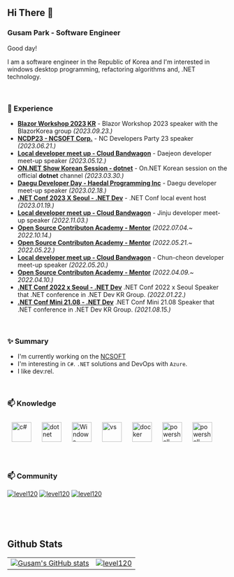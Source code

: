 ## Hi There 👋

### Gusam Park - Software Engineer

Good day!

I am a software engineer in the Republic of Korea and I'm interested in windows desktop programming, refactoring algorithms and, .NET technology.

<br/>

### 💫 Experience
- **[Blazor Workshop 2023 KR](https://www.onoffmix.com/event/283192)** - Blazor Workshop 2023 speaker with the BlazorKorea group *(2023.09.23.)*
- **[NCDP23 - NCSOFT Corp.](https://www.facebook.com/gusam.park/posts/pfbid0bNFrejvvTkD36gbjepgDdJaVeE3PQX8YAjv6MeVT18iNeeNt8GAqeqNNHKGEDWoVl)** - NC Developers Party 23 speaker *(2023.06.21.)*
- **[Local developer meet up - Cloud Bandwagon](https://festa.io/events/3447)** - Daejeon developer meet-up speaker *(2023.05.12.)*
- **[ON.NET Show Korean Session - dotnet](https://youtu.be/i8tMiWHK05M)** - On.NET Korean session on the official **dotnet** channel *(2023.03.30.)*
- **[Daegu Developer Day - Haedal Programming Inc](https://festa.io/events/3100)** - Daegu developer meet-up speaker *(2023.02.18.)*
- **[.NET Conf 2023 X Seoul - .NET Dev](https://www.dotnetconf.kr/2023)** - .NET Conf local event host *(2023.01.19.)*
- **[Local developer meet up - Cloud Bandwagon](https://festa.io/events/2695)** - Jinju developer meet-up speaker *(2022.11.03.)*
- **[Open Source Contributon Academy - Mentor](https://www.oss.kr/contribution_22_projects/show/a76f70c7-fbad-4e69-889d-962f6189c781)** *(2022.07.04.~ 2022.10.14.)*
- **[Open Source Contributon Academy - Mentor](https://open-up.notion.site/bfdb2f1732a24838af0d90bcd6f99154)** *(2022.05.21.~ 2022.05.22.)*
- **[Local developer meet up - Cloud Bandwagon](https://festa.io/events/2296)** - Chun-cheon developer meet-up speaker *(2022.05.20.)*
- **[Open Source Contributon Academy - Mentor](https://open-up.notion.site/c9a649fe964241c8b0c2fd42331c7e95)** *(2022.04.09.~ 2022.04.10.)*
- **[.NET Conf 2022 x Seoul - .NET Dev](https://youtu.be/eXcdQ9KzfoQ)** .NET Conf 2022 x Seoul Speaker that .NET conference in .NET Dev KR Group. *(2022.01.22.)*
- **[.NET Conf Mini 21.08 - .NET Dev](https://youtu.be/uYobpnwSdik)** .NET Conf Mini 21.08 Speaker that .NET conference in .NET Dev KR Group. *(2021.08.15.)*

<br/>

### ✨ Summary

- I'm currently working on the [NCSOFT](https://kr.ncsoft.com)
- I'm interesting in `C#`. `.NET` solutions and DevOps with `Azure`.
- I like dev:rel.

<br/>

### 📫 Knowledge

<div sttyle='float:left'>
<img style="margin: 10px" src="https://filestore.community.support.microsoft.com/api/images/a7899ec5-bd4c-4b38-9233-173397ef577f" alt="c#" height="45" />
<img style="margin: 10px" src="https://developer.microsoft.com/ko-kr/media/dotnet-logo.svg" alt="dotnet" height="45" />
<img style="margin: 10px" src="https://developer.microsoft.com/ko-kr/media/windows.svg" alt="Windows" height="45" />
<img style="margin: 10px" src="https://developer.microsoft.com/ko-kr/media/visualstudio_purple_logo.png" alt="vs" height="45" />
<img style="margin: 10px" src="https://docs.microsoft.com/ko-kr/windows/images/docker-logo.png" alt="docker" height="45" />
<img style="margin: 10px" src="https://devblogs.microsoft.com/wp-content/uploads/sites/30/2018/09/Powershell_256.png" alt="powershell" height="45" />
<img style="margin: 10px" src="https://resources.jetbrains.com/storage/products/resharper/img/meta/resharper_logo_300x300.png" alt="powershell" height="45" />
</div>

<br/>
<br/>

### 📫 Community

[![level120](https://img.shields.io/badge/github-%2324292e.svg?&style=for-the-badge&logo=github&logoColor=white)](https://github.com/level120)
[![level120](https://img.shields.io/badge/linkedin-%231E77B5.svg?&style=for-the-badge&logo=linkedin&logoColor=white)](https://www.linkedin.com/in/gusam-park)
[![level120](https://img.shields.io/badge/.netdev-%23512BD4.svg?&style=for-the-badge&logo=.net&logoColor=white)](https://forum.dotnetdev.kr/u/level120/summary)

<br/>
<br/>
<br/>


## Github Stats

|||
|:---:|:---:|
|[![Gusam's GitHub stats](https://github-readme-stats.vercel.app/api?username=level120)](https://github.com/level120)|[![level120](https://github-readme-stats.vercel.app/api/top-langs/?username=level120&exclude_repo=Android_MusicPlayer,Vote_of_LeeLab,Infomation_Security,Capstone,Code,ClassRoom,Leaders&langs_count=10&layout=compact&hide=java,html,css)](https://github.com/level120)|

<!--
Here are some ideas to get you started:

- 🔭 I’m currently working on ...
- 🌱 I’m currently learning ...
- 👯 I’m looking to collaborate on ...
- 🤔 I’m looking for help with ...
- 💬 Ask me about ...
- 📫 How to reach me: ...
- 😄 Pronouns: ...
- ⚡ Fun fact: ...
- ...
-->
